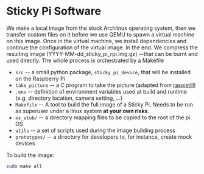 # Sticky Pi Software

We make a local image from the stock Archlinux operating system, 
then we transfer custom files on it before we use QEMU to spawn a virtual machine on this image. Once in the virtual machine, 
we install dependencies and continue the configuration of the virtual image. In the end. We compress the resulting image 
(YYYY-MM-dd_sticky_pi_rpi.img.gz) --that can be burnt and used directly. The whole process is orchestrated by a Makefile 

* `src` -- a small python package, `sticky_pi_device`, that will be installed on the Raspberry Pi
* `take_picture` -- a C program to take the picture (adapted from [raspistill](https://github.com/raspberrypi/userland/blob/master/host_applications/linux/apps/raspicam/))
* `.env` -- definition of environment variables used at build and runtime (e.g. directory location, camera setting, ...)
* `Makefile` -- A tool to build the full image of a Sticky Pi. Needs to be run as superuser under a linux system **at your own risks**.
* `os_stub/` -- a directory mapping files to be copied to the root of the pi OS
* `utils` -- a set of scripts used during the image building process
* `prototypes/` -- a directory for developers to, for instance, create mock devices 


To build the image:
```sh
sudo make all
```
